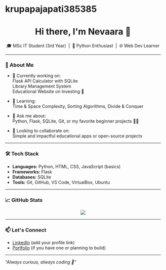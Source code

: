 # krupapajapati385385
<h1 align="center">Hi there, I'm Nevaara 👋</h1>

<p align="center">
  🎓 MSc IT Student (3rd Year) &nbsp|&nbsp 🐍 Python Enthusiast &nbsp|&nbsp 🌐 Web Dev Learner  
</p>

---

### 🚀 About Me

- 🔭 Currently working on:  
  Flask API Calculator with SQLite  
  Library Management System  
  Educational Website on Investing 💸

- 🌱 Learning:  
  Time & Space Complexity, Sorting Algorithms, Divide & Conquer  

- 💬 Ask me about:  
  Python, Flask, SQLite, Git, or my favorite beginner projects 👩‍💻

- 👯 Looking to collaborate on:  
  Simple and impactful educational apps or open-source projects  

---

### 🛠️ Tech Stack

- **Languages:** Python, HTML, CSS, JavaScript (basics)  
- **Frameworks:** Flask  
- **Databases:** SQLite  
- **Tools:** Git, GitHub, VS Code, VirtualBox, Ubuntu  

---

### 📈 GitHub Stats

<p align="center">
  <img src="https://github-readme-stats.vercel.app/api?username=YOUR_USERNAME&show_icons=true&theme=radical" />
</p>

---

### 📫 Let's Connect

- [LinkedIn](#) (add your profile link)
- [Portfolio](#) (if you have one or planning to build)

---

*“Always curious, always coding 💫”*
